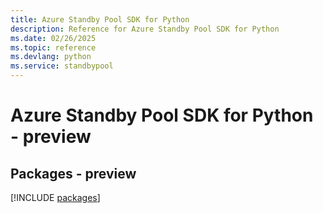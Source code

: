 ```yaml
---
title: Azure Standby Pool SDK for Python
description: Reference for Azure Standby Pool SDK for Python
ms.date: 02/26/2025
ms.topic: reference
ms.devlang: python
ms.service: standbypool
---
```

# Azure Standby Pool SDK for Python - preview
## Packages - preview
[!INCLUDE [packages](standby-pool-index.md)]